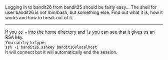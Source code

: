 Logging in to bandit26 from bandit25 should be fairly easy… The shell for user bandit26 is not /bin/bash, but something else. Find out what it is, how it works and how to break out of it.

- - -

If you `cd ~` into the home directory and `ls` you can see that it gives us an RSA key.\
You can try to type:\
`ssh -i bandit26.sshkey bandit26@localhost`\
It will connect but it will automatically end the session.

